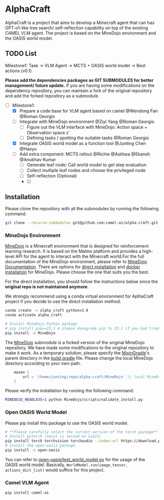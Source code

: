 # AlphaCraft
AlphaCraft is a project that aims to develop a Minecraft agent that can has GPT-o1-like tree search/ self-reflection capability on top of the existing CAMEL VLM agent. The project is based on the MineDojo environment and the OASIS world model.



## TODO List

Milestone1: Task -> VLM Agent -> MCTS + OASIS world model -> Best actions (v0.1)

**Please add the dependencies packages as GIT SUBMODULES for better management/ future update.**
If you are having some modifications on the dependency repository, you can maintain a fork of the original repository and add the forked repository as a submodule. 

- [ ]  Milestone1:
    - [x]  Prepare a code base for VLM agent based on camel  @Wendong Fan @Roman Georgio
    - [ ]  Integrate with MineDojo environment @Ziyi Yang @Roman Georgio
        - [ ]  Figure out the VLM interface with MineDojo: Action space + Observation space z`
        - [ ]  Defining tasks / spotting the suitable tasks @Roman Georgio
    - [x]  Integrate OASIS world model as a function tool @Junting Chen @Haoyu
    - [ ]  Add extra component: MCTS rollout @Richie @Astitwa @Ekansh @Anubhav Kumar
        - [ ]  Generate leaf node: Call world model to get step evaluation
        - [ ]  Collect multiple leaf nodes and choose the privileged node
        - [ ]  Self-reflection (Optional)
        - [ ]  

## Installation

Please clone the repository with all the submodules by running the following command:
```bash
git clone --recurse-submodules git@github.com:camel-ai/alpha-craft.git
```

### MineDojo Environment
[MineDojo](https://github.com/MineDojo/MineDojo) is a Minecraft environment that is designed for reinforcement learning research. It is based on the Malmo platform and provides a high-level API for the agent to interact with the Minecraft world.For the full documentation of the MineDojo environment, please refer to [MineDojo Documentation](https://docs.minedojo.org/). There are options for [direct installation](https://docs.minedojo.org/sections/getting_started/install.html#direct-install) and [docker installation](https://docs.minedojo.org/sections/getting_started/install.html#docker-image) for MineDojo. Please choose the one that suits you the best.

For the direct installation, you should follow the instructions below since the **original repo is not maintained anymore**.

We strongly recommend using a conda virtual environment for AplhaCraft project if you decide to use the direct installation method.
```bash
conda create -n alpha_craft python=3.9
conda activate alpha_craft

# Install MineDojo Python package
# pip install pip==23.1 # please downgrade pip to 23.1 if you had trouble install MineDojo with pip >= 24
pip install -e MineDojo
```

The [MineDojo](./MineDojo) submodule is a forked version of the original MineDojo repository. We have made some modifications to the original repository to make it work. As a temporary solution, please specify the [MixinGradle](./MineDojo/MixinGradle-dcfaf61)'s parent directory in the [build.gradle](MineDojo/minedojo/sim/Malmo/Minecraft/build.gradle) file.
Please change the local MineDojo directory according to your own path.
```gradle
    maven {
        url = '/home/junting/repo/alpha-craft/MineDojo' // local MineDojo absolute path
    }
```

Please verify the installation by running the following command:
```bash
MINEDOJO_HEADLESS=1 python MineDojo/scripts/validate_install.py
```

### Open OASIS World Model
Please pip install this package to use the OASIS world model. 
```bash
# **Please carefully select the correct version of the torch package**
# Install pytorch (oasis is tested on cu121)
pip install torch torchvision torchaudio --index-url https://download.pytorch.org/whl/cu121
# Install the open-oasis package
pip install -e open-oasis
``` 

You can refer to [open-oasis/test_world_model.py](open-oasis/test_world_model.py) for the usage of the OASIS world model. Basically, `WorldModel.run(image_tensor, actions_dict_list)` would suffice for this project.


### Camel VLM Agent

```bash
pip install camel-ai
```